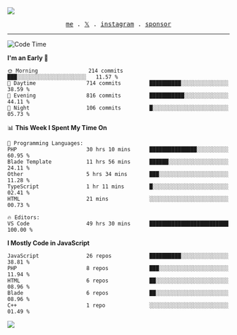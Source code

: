 <img style="bottom: 800px;" src="https://imgur.com/rilHVxA.png"/>
<p align="center">
  <samp>
    <a href="https://fayln.com">me</a> .
    <!-- <a href="https://fayln.com/projects">projects</a> . -->
    <a href="https://go.fayln.com/twitter">𝕏</a> .
    <a href="https://go.fayln.com/instagram">instagram</a> .
<!--     <a href="https://go.fayln.com/polywork">polywork</a> . -->
    <a href="https://github.com/sponsors/faridhnzz">sponsor</a>
  </samp>
</p>

---
<!--START_SECTION:waka-->
![Code Time](http://img.shields.io/badge/Code%20Time-3%2C196%20hrs%2015%20mins-blue)

**I'm an Early 🐤** 

```text
🌞 Morning                214 commits         ███░░░░░░░░░░░░░░░░░░░░░░   11.57 % 
🌆 Daytime                714 commits         ██████████░░░░░░░░░░░░░░░   38.59 % 
🌃 Evening                816 commits         ███████████░░░░░░░░░░░░░░   44.11 % 
🌙 Night                  106 commits         █░░░░░░░░░░░░░░░░░░░░░░░░   05.73 % 
```


📊 **This Week I Spent My Time On** 

```text
💬 Programming Languages: 
PHP                      30 hrs 10 mins      ███████████████░░░░░░░░░░   60.95 % 
Blade Template           11 hrs 56 mins      ██████░░░░░░░░░░░░░░░░░░░   24.11 % 
Other                    5 hrs 34 mins       ███░░░░░░░░░░░░░░░░░░░░░░   11.28 % 
TypeScript               1 hr 11 mins        █░░░░░░░░░░░░░░░░░░░░░░░░   02.41 % 
HTML                     21 mins             ░░░░░░░░░░░░░░░░░░░░░░░░░   00.73 % 

🔥 Editors: 
VS Code                  49 hrs 30 mins      █████████████████████████   100.00 % 
```

**I Mostly Code in JavaScript** 

```text
JavaScript               26 repos            ██████████░░░░░░░░░░░░░░░   38.81 % 
PHP                      8 repos             ███░░░░░░░░░░░░░░░░░░░░░░   11.94 % 
HTML                     6 repos             ██░░░░░░░░░░░░░░░░░░░░░░░   08.96 % 
Blade                    6 repos             ██░░░░░░░░░░░░░░░░░░░░░░░   08.96 % 
C++                      1 repo              ░░░░░░░░░░░░░░░░░░░░░░░░░   01.49 % 
```




<!--END_SECTION:waka-->

![](https://hit.yhype.me/github/profile?user_id=29797712)
